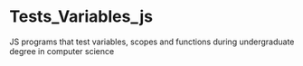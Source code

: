 # Tests_Variables_js
JS programs that test variables, scopes and functions during undergraduate degree in computer science
